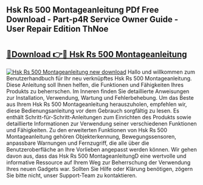 ## Hsk Rs 500 Montageanleitung PDf Free Download - Part-p4R Service Owner Guide - User Repair Edition ThNoe

# <h2><a href="http://df6icl.blite.top/?on=Hsk+Rs+500+Montageanleitung">🔗Download 👉🔴 Hsk Rs 500 Montageanleitung</a></h2>

[![Hsk Rs 500 Montageanleitung new download](https://i.imgur.com/lujVjoI.png)](http://df6icl.blite.top/?on=Hsk+Rs+500+Montageanleitung)
Hallo und willkommen zum Benutzerhandbuch für Ihr neu verknüpftes Hsk Rs 500 Montageanleitung. Diese Anleitung soll Ihnen helfen, die Funktionen und Fähigkeiten Ihres Produkts zu beherrschen. Im Inneren finden Sie detaillierte Anweisungen zur Installation, Verwendung, Wartung und Fehlerbehebung. Um das Beste aus Ihrem Hsk Rs 500 Montageanleitung herauszuholen, empfehlen wir, diese Bedienungsanleitung vor dem Gebrauch sorgfältig zu lesen. Es enthält Schritt-für-Schritt-Anleitungen zum Einrichten des Produkts sowie detaillierte Informationen zur Verwendung seiner verschiedenen Funktionen und Fähigkeiten. Zu den erweiterten Funktionen von Hsk Rs 500 Montageanleitung gehören Objekterkennung, Bewegungssensoren, anpassbare Warnungen und Fernzugriff, die alle über die Benutzeroberfläche an Ihre Vorlieben angepasst werden können. Wir gehen davon aus, dass das Hsk Rs 500 MontageanleitungD eine wertvolle und informative Ressource auf Ihrem Weg zur Beherrschung der Verwendung Ihres neuen Gadgets war. Sollten Sie Hilfe oder Klärung benötigen, zögern Sie bitte nicht, unser Support-Team zu kontaktieren.

